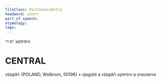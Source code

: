 ```yaml
---
fileClass: DictionaryEntry
headword: וויסיפּקע
part_of_speech: 
etymology: 
tags: 
---
```

וויסיפּקע
־ס
די

CENTRAL
========

vɪ́sɪpkʲɩ {POLAND, Wolbrom, 50196}
	•	ojsgɩšɩt a vɪ́sɪpkʲɩ אויסגעשיט אַ וויסיפּקע


